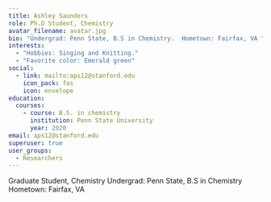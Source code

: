 ```yaml
---
title: Ashley Saunders
role: Ph.D Student, Chemistry
avatar_filename: avatar.jpg
bio: "Undergrad: Penn State, B.S in Chemistry.  Hometown: Fairfax, VA "
interests:
  - "Hobbies: Singing and Knitting."
  - "Favorite color: Emerald green"
social:
  - link: mailto:aps12@stanford.edu
    icon_pack: fas
    icon: envelope
education:
  courses:
    - course: B.S. in chemistry
      institution: Penn State University
      year: 2020
email: aps12@stanford.edu
superuser: true
user_groups:
  - Researchers
---
```

Graduate Student, Chemistry 
Undergrad: Penn State, B.S in Chemistry 
Hometown: Fairfax, VA 